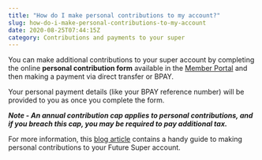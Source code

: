 ```yaml
---
title: "How do I make personal contributions to my account?"
slug: how-do-i-make-personal-contributions-to-my-account
date: 2020-08-25T07:44:15Z
category: Contributions and payments to your super
---
```


You can make additional contributions to your super account by completing the online **personal contribution form** available in the [Member Portal](https://portal.myfuturesuper.com.au) and then making a payment via direct transfer or BPAY.

Your personal payment details (like your BPAY reference number) will be provided to you as once you complete the form.

_**Note - An annual contribution cap applies to personal contributions, and if you breach this cap, you may be required to pay additional tax.**_ 

For more information, this [blog article](https://www.myfuturesuper.com.au/blog/boosting-your-super-with-personal-contributions) contains a handy guide to making personal contributions to your Future Super account.
